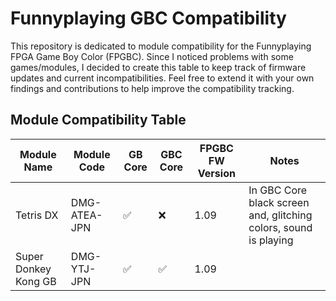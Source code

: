 # Funnyplaying GBC Compatibility
This repository is dedicated to module compatibility for the Funnyplaying FPGA Game Boy Color (FPGBC). Since I noticed problems with some games/modules, I decided to create this table to keep track of firmware updates and current incompatibilities. Feel free to extend it with your own findings and contributions to help improve the compatibility tracking.

## Module Compatibility Table
| Module Name         | Module Code | GB Core | GBC Core | FPGBC FW Version | Notes
|---------------------|-------------|---------|----------|------------------|-----------------------------------------------------------|
|Tetris DX|DMG-ATEA-JPN|✅|❌|1.09|In GBC Core black screen and, glitching colors, sound is playing
|Super Donkey Kong GB|DMG-YTJ-JPN|✅|✅|1.09|
